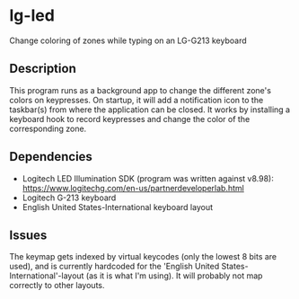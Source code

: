 # lg-led
Change coloring of zones while typing on an LG-G213 keyboard

## Description
This program runs as a background app to change the different zone's colors on keypresses. On startup, it will add a notification icon to the taskbar(s) 
from where the application can be closed. It works by installing a keyboard hook to record keypresses and change the color of the corresponding zone.

## Dependencies
* Logitech LED Illumination SDK (program was written against v8.98): https://www.logitechg.com/en-us/partnerdeveloperlab.html
* Logitech G-213 keyboard
* English United States-International keyboard layout

## Issues
The keymap gets indexed by virtual keycodes (only the lowest 8 bits are used), 
and is currently hardcoded for the 'English United States-International'-layout (as it is what I'm using). 
It will probably not map correctly to other layouts.
